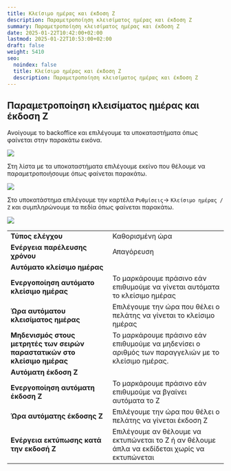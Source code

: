 ```yaml
---
title: Κλείσιμο ημέρας και έκδοση Ζ
description: Παραμετροποίηση κλεισίματος ημέρας και έκδοση Ζ
summary: Παραμετροποίηση κλεισίματος ημέρας και έκδοση Ζ
date: 2025-01-22T10:42:00+02:00
lastmod: 2025-01-22T10:53:00+02:00
draft: false
weight: 5410
seo:
  noindex: false
  title: Κλείσιμο ημέρας και έκδοση Ζ
  description: Παραμετροποίηση κλεισίματος ημέρας και έκδοση Ζ
---
```

## Παραμετροποίηση κλεισίματος ημέρας και έκδοση Ζ

Ανοίγουμε το backoffice και επιλέγουμε τα υποκαταστήματα όπως φαίνεται στην παρακάτω εικόνα.

![](/images/kleisimo-z-001.jpg)

Στη λίστα με τα υποκαταστήματα επιλέγουμε εκείνο που θέλουμε να παραμετροποιήσουμε όπως φαίνεται παρακάτω.

![](/images/kleisimo-z-002.jpg)

Στο υποκατάστημα επιλέγουμε την καρτέλα `Ρυθμίσεις`-> `Κλείσιμο ημέρας / Ζ` και συμπληρώνουμε τα πεδία όπως φαίνεται παρακάτω.

![](/images/kleisimo-z-003.jpg)

|                                                                           |                                                                                                    |
| ------------------------------------------------------------------------- | -------------------------------------------------------------------------------------------------- |
| **Τύπος ελέγχου**                                                         | Καθορισμένη ώρα                                                                                    |
| **Ενέργεια παρέλευσης χρόνου**                                            | Απαγόρευση                                                                                         |
| **Αυτόματο κλείσιμο ημέρας**                                              |                                                                                                    |
| **Ενεργοποίηση αυτόματο κλείσιμο ημέρας**                                 | Το μαρκάρουμε πράσινο εάν επιθυμούμε να γίνεται αυτόματα το κλείσιμο ημέρας                        |
| **Ώρα αυτόματου κλεισίματος ημέρας**                                      | Επιλέγουμε την ώρα που θέλει ο πελάτης να γίνεται το κλείσιμο ημέρας                               |
| **Μηδενισμός στους μετρητές των σειρών παραστατικών στο κλείσιμο ημέρας** | Το μαρκάρουμε πράσινο εάν επιθυμούμε να μηδενίσει ο αριθμός των παραγγελιών με το κλείσιμο ημέρας. |
| **Αυτόματη έκδοση Ζ**                                                     |                                                                                                    |
| **Ενεργοποίηση αυτόματη έκδοση Ζ**                                        | Το μαρκάρουμε πράσινο εάν επιθυμούμε να βγαίνει αυτόματα το Ζ                                      |
| **Ώρα αυτόματης έκδοσης Ζ**                                               | Επιλέγουμε την ώρα που θέλει ο πελάτης να γίνεται έκδοση Ζ                                         |
| **Ενέργεια εκτύπωσης κατά την εκδοσή Ζ**                                  | Επιλέγουμε αν θέλουμε να εκτυπώνεται το Ζ ή αν θέλουμε άπλα να εκδίδεται χωρίς να εκτυπώνεται      |
